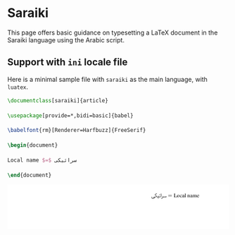 # Saraiki

This page offers basic guidance on typesetting a LaTeX document in the
Saraiki language using the Arabic script.

## Support with `ini` locale file

Here is a minimal sample file with `saraiki` as the main language, with `luatex`.

```tex
\documentclass[saraiki]{article}

\usepackage[provide=*,bidi=basic]{babel}

\babelfont{rm}[Renderer=Harfbuzz]{FreeSerif}

\begin{document}

Local name $=$ سرائیکی

\end{document}
```

![](../media/locale-saraiki.png)